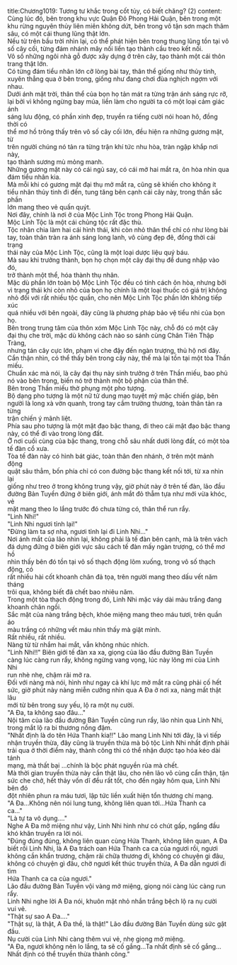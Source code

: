 title:Chương1019: Tương tư khắc trong cốt tủy, có biết chăng? (2)
content:
Cùng lúc đó, bên trong khu vực Quận Đô Phong Hải Quận, bên trong một<br>khu rừng nguyên thủy liên miên không dứt, bên trong vô tận sơn mạch thâm<br>sâu, có một cái thung lũng thật lớn.<br>Nếu từ trên bầu trời nhìn lại, có thể phát hiện bên trong thung lũng tồn tại vô<br>số cây cối, từng đám nhánh mây nối liền tạo thành cầu treo kết nối.<br>Vô số những ngôi nhà gỗ được xây dựng ở trên cây, tạo thành một cái thôn<br>trang thật lớn.<br>Có từng đám tiểu nhân lớn cỡ lòng bài tay, thân thể giống như thủy tinh,<br>xuyên thẳng qua ở bên trong, giống như đang chơi đùa nghịch ngợm với nhau.<br>Dưới ánh mặt trời, thân thể của bọn họ tản mát ra từng trận ánh sáng rực rỡ,<br>lại bởi vì không ngừng bay múa, liền làm cho người ta có một loại cảm giác ánh<br>sáng lưu động, có phần xinh đẹp, truyền ra tiếng cười nói hoan hô, đồng thời có<br>thể mơ hồ trông thấy trên vô số cây cối lớn, đều hiện ra những gương mặt, từ<br>trên người chúng nó tản ra từng trận khí tức nhu hòa, tràn ngập khắp nơi này,<br>tạo thành sương mù mỏng manh.<br>Những gương mặt này có cái ngủ say, có cái mở hai mắt ra, ôn hòa nhìn qua<br>đám tiểu nhân kia.<br>Mà mỗi khi có gương mặt đại thụ mở mắt ra, cũng sẽ khiến cho không ít<br>tiểu nhân thủy tinh đi đến, tung tăng bên cạnh cái cây này, trong thần sắc phần<br>lớn mang theo vẻ quấn quýt.<br>Nơi đây, chính là nơi ở của Mộc Linh Tộc trong Phong Hải Quận.<br>Mộc Linh Tộc là một cái chủng tộc rất đặc thù.<br>Tộc nhân chia làm hai cái hình thái, khi còn nhỏ thân thể chỉ có như lòng bài<br>tay, toàn thân tràn ra ánh sáng long lanh, vô cùng đẹp đẽ, đồng thời cái trạng<br>thái này của Mộc Linh Tộc, cũng là một loại dược liệu quý báu.<br>Mà sau khi trưởng thành, bọn họ chọn một cây đại thụ để dung nhập vào đó,<br>trở thành một thể, hóa thành thụ nhân.<br>Mặc dù phần lớn toàn bộ Mộc Linh Tộc đều có tính cách ôn hòa, nhưng bởi<br>vì trạng thái khi còn nhỏ của bọn họ chính là một loại thuốc có giá trị không<br>nhỏ đối với rất nhiều tộc quần, cho nên Mộc Linh Tộc phần lớn không tiếp xúc<br>quá nhiều với bên ngoài, đây cũng là phương pháp bảo vệ tiểu nhi của bọn họ.<br>Bên trong trung tâm của thôn xóm Mộc Linh Tộc này, chỗ đó có một cây<br>đại thụ che trời, mặc dù không cách nào so sánh cùng Chân Tiên Thập Tràng,<br>nhưng tán cây cực lớn, phạm vi che đậy đến ngàn trượng, thủ hộ nơi đây.<br>Cẩn thận nhìn, có thể thấy bên trong cây này, thế mà lại tồn tại một tòa Thần<br>miếu.<br>Chuẩn xác mà nói, là cây đại thụ này sinh trưởng ở trên Thần miếu, bao phủ<br>nó vào bên trong, biến nó trở thành một bộ phận của thân thể.<br>Bên trong Thần miếu thờ phụng một pho tượng.<br>Bộ dạng pho tượng là một nữ tử dung mạo tuyệt mỹ mặc chiến giáp, bên<br>người là long xà vờn quanh, trong tay cầm trường thương, toàn thân tản ra từng<br>trận chiến ý mãnh liệt.<br>Phía sau pho tượng là một mật đạo bậc thang, đi theo cái mật đạo bậc thang<br>này, có thể đi vào trong lòng đất.<br>Ở nơi cuối cùng của bậc thang, trong chỗ sâu nhất dưới lòng đất, có một tòa<br>tế đàn cổ xưa.<br>Tòa tế đàn này có hình bát giác, toàn thân đen nhánh, ở trên một mảnh động<br>quật sâu thẳm, bốn phía chỉ có con đường bậc thang kết nối tới, từ xa nhìn lại<br>giống như treo ở trong không trung vậy, giờ phút này ở trên tế đàn, lão đầu<br>đường Bản Tuyền đứng ở biên giới, ánh mắt đỏ thẫm tựa như mới vừa khóc, vẻ<br>mặt mang theo lo lắng trước đó chưa từng có, thân thể run rẩy.<br>"Linh Nhi!"<br>"Linh Nhi ngươi tỉnh lại!"<br>"Đừng làm ta sợ nha, ngươi tỉnh lại đi Linh Nhi..."<br>Nơi ánh mắt của lão nhìn lại, không phải là tế đàn bên cạnh, mà là trên vách<br>đá dựng đứng ở biên giới vực sâu cách tế đàn mấy ngàn trượng, có thể mơ hồ<br>nhìn thấy bên đó tồn tại vô số thạch động lõm xuống, trong vô số thạch động, có<br>rất nhiều hài cốt khoanh chân đả tọa, trên người mang theo dấu vết năm tháng<br>trôi qua, không biết đã chết bao nhiêu năm.<br>Trong một tòa thạch động trong đó, Linh Nhi mặc váy dài màu trắng đang<br>khoanh chân ngồi.<br>Sắc mặt của nàng trắng bệch, khóe miệng mang theo máu tươi, trên quần áo<br>màu trắng có những vết máu nhìn thấy mà giật mình.<br>Rất nhiều, rất nhiều.<br>Nàng từ từ nhắm hai mắt, vẫn không nhúc nhích.<br>"Linh Nhi!!" Biên giới tế đàn xa xa, giọng của lão đầu đường Bản Tuyền<br>càng lúc càng run rẩy, không ngừng vang vọng, lúc này lông mi của Linh Nhi<br>run nhè nhẹ, chậm rãi mở ra.<br>Đối với nàng mà nói, hình như ngay cả khí lực mở mắt ra cũng phải cố hết<br>sức, giờ phút này nàng miễn cưỡng nhìn qua A Đa ở nơi xa, nàng mất thật lâu<br>mới từ bên trong suy yếu, lộ ra một nụ cười.<br>"A Đa, ta không sao đâu..."<br>Nội tâm của lão đầu đường Bản Tuyền cũng run rẩy, lão nhìn qua Linh Nhi,<br>trong mắt lộ ra bi thương nồng đậm.<br>"Nhất định là do tên Hứa Thanh kia!!" Lão mang Linh Nhi tới đây, là vì tiếp<br>nhận truyền thừa, đây cũng là truyền thừa mà bộ tộc Linh Nhi nhất định phải<br>trải qua ở thời điểm này, thành công thì có thể nhận được tạo hóa kéo dài tánh<br>mạng, mà thất bại …chính là bộc phát nguyền rủa mà chết.<br>Mà thời gian truyền thừa này cần thật lâu, cho nên lão vô cùng cẩn thận, tận<br>sức che chở, hết thảy vốn dĩ đều rất tốt, cho đến ngày hôm qua, Linh Nhi bên đó<br>đột nhiên phun ra máu tươi, lập tức liền xuất hiện tổn thương chí mạng.<br>"A Đa…Không nên nói lung tung, không liên quan tới…Hứa Thanh ca<br>ca..."<br>"Là tự ta vô dụng...."<br>Nghe A Đa mở miệng như vậy, Linh Nhi hình như có chút gấp, ngẩng đầu<br>khó khăn truyền ra lời nói.<br>"Đúng đúng đúng, không liên quan cùng Hứa Thanh, không liên quan, A Đa<br>biết rồi Linh Nhi, là A Đa trách oan Hứa Thanh ca ca của ngươi rồi, ngươi<br>không cần khẩn trương, chậm rãi chữa thương đi, không có chuyện gì đâu,<br>không có chuyện gì đâu, chờ ngươi kết thúc truyền thừa, A Đa dẫn ngươi đi tìm<br>Hứa Thanh ca ca của ngươi."<br>Lão đầu đường Bản Tuyền vội vàng mở miệng, giọng nói càng lúc càng run<br>rẩy.<br>Linh Nhi nghe lời A Đa nói, khuôn mặt nhỏ nhắn trắng bệch lộ ra nụ cười<br>vui vẻ.<br>"Thật sự sao A Đa...."<br>"Thật sự, là thật, A Đa thề, là thật!" Lão đầu đường Bản Tuyền dùng sức gật<br>đầu.<br>Nụ cười của Linh Nhi càng thêm vui vẻ, nhẹ giọng mở miệng.<br>"A Đa, ngươi không nên lo lắng, ta sẽ cố gắng…Ta nhất định sẽ cố gắng…<br>Nhất định có thể truyền thừa thành công."